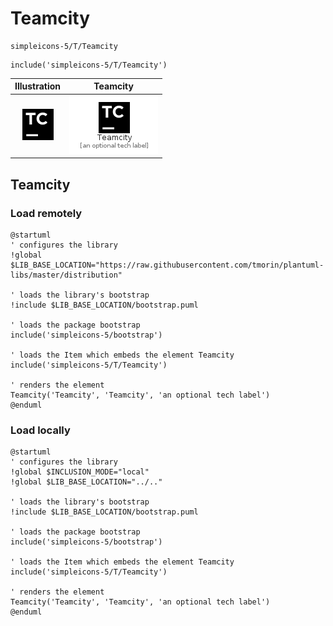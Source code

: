 # Teamcity


```text
simpleicons-5/T/Teamcity
```

```text
include('simpleicons-5/T/Teamcity')
```



| Illustration | Teamcity |
| :---: | :---: |
| ![illustration for Illustration](../../simpleicons-5/T/Teamcity.png) | ![illustration for Teamcity](../../simpleicons-5/T/Teamcity.Local.png) |




## Teamcity

### Load remotely
```plantuml
@startuml
' configures the library
!global $LIB_BASE_LOCATION="https://raw.githubusercontent.com/tmorin/plantuml-libs/master/distribution"

' loads the library's bootstrap
!include $LIB_BASE_LOCATION/bootstrap.puml

' loads the package bootstrap
include('simpleicons-5/bootstrap')

' loads the Item which embeds the element Teamcity
include('simpleicons-5/T/Teamcity')

' renders the element
Teamcity('Teamcity', 'Teamcity', 'an optional tech label')
@enduml
```

### Load locally
```plantuml
@startuml
' configures the library
!global $INCLUSION_MODE="local"
!global $LIB_BASE_LOCATION="../.."

' loads the library's bootstrap
!include $LIB_BASE_LOCATION/bootstrap.puml

' loads the package bootstrap
include('simpleicons-5/bootstrap')

' loads the Item which embeds the element Teamcity
include('simpleicons-5/T/Teamcity')

' renders the element
Teamcity('Teamcity', 'Teamcity', 'an optional tech label')
@enduml
```

